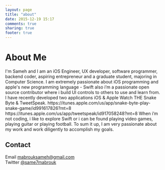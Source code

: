 ```yaml
---
layout: page
title: "about"
date: 2015-12-19 15:17
comments: true
sharing: true
footer: true
---
```

<h1>About Me</h1><p>I'm Sameh and I am an iOS Engineer, UX developer, software programmer, backend coder, aspiring entrepreneur and a graduate student, majoring in Computer Science. I am extremely passionate about iOS programming and apple's new programming language - Swift also i’m a passionate open source contributor where i build UI controls to others to use and learn from. I have recently developed two applications iOS & Apple Watch THE Snake Byte & TweetSpeak.
https://itunes.apple.com/us/app/snake-byte-play-snake-game/id991617826?mt=8
https://itunes.apple.com/us/app/tweetspeak/id917058248?mt=8
When i’m not coding, i like to explore Swift or i can be found playing video games, playing guitar or playing football.
To sum it up, I am very passionate about my work and work diligently to accomplish my goals.</p><h2>Contact</h2><p>Email <a href="mailto:mabrouksameh@gmail.com">mabrouksameh@gmail.com</a> <br/> Twitter <a href="https://twitter.com/same7mabrouk">@same7mabrouk</a></p>
